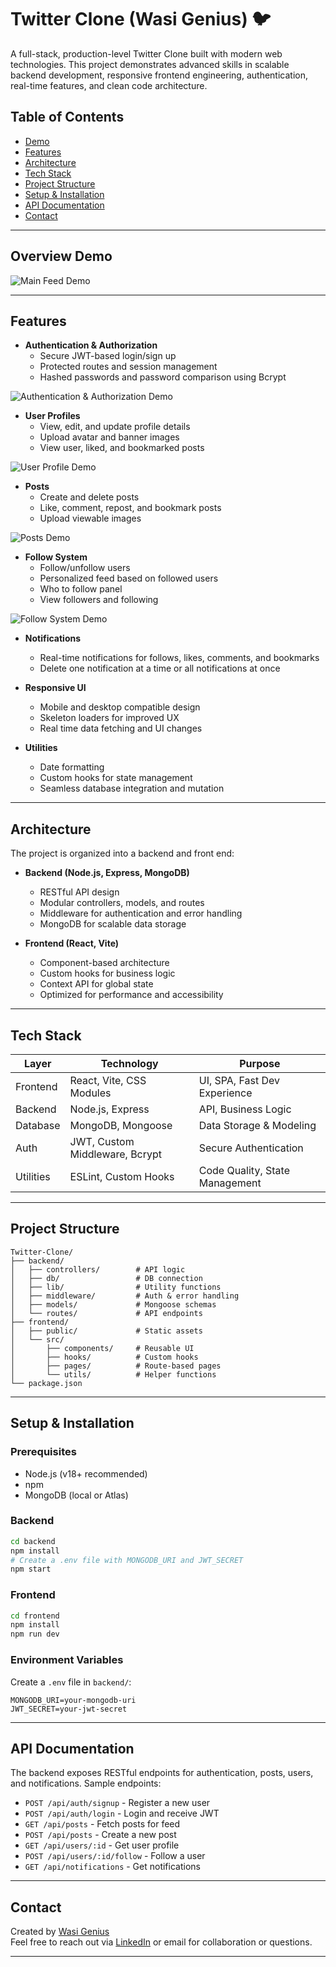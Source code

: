 # Twitter Clone (Wasi Genius) 🐦

A full-stack, production-level Twitter Clone built with modern web technologies. This project demonstrates advanced skills in scalable backend development, responsive frontend engineering, authentication, real-time features, and clean code architecture.

## Table of Contents

- [Demo](#demo)
- [Features](#features)
- [Architecture](#architecture)
- [Tech Stack](#tech-stack)
- [Project Structure](#project-structure)
- [Setup & Installation](#setup--installation)
- [API Documentation](#api-documentation)
- [Contact](#contact)

---

## Overview Demo

![Main Feed Demo](https://github.com/Wasi-Genius/Twitter-Clone/blob/main/Read%20Me%20Assets/Overview%20Demo%20Gif.gif)

---

## Features

- **Authentication & Authorization**
  - Secure JWT-based login/sign up
  - Protected routes and session management
  - Hashed passwords and password comparison using Bcrypt

![Authentication & Authorization Demo]()


- **User Profiles**
  - View, edit, and update profile details
  - Upload avatar and banner images
  - View user, liked, and bookmarked posts

![User Profile Demo]()

- **Posts**
  - Create and delete posts
  - Like, comment, repost, and bookmark posts 
  - Upload viewable images

![Posts Demo]()

- **Follow System**
  - Follow/unfollow users
  - Personalized feed based on followed users
  - Who to follow panel 
  - View followers and following

![Follow System Demo]()

- **Notifications**
  - Real-time notifications for follows, likes, comments, and bookmarks
  - Delete one notification at a time or all notifications at once

- **Responsive UI**
  - Mobile and desktop compatible design
  - Skeleton loaders for improved UX
  - Real time data fetching and UI changes
  
- **Utilities**
  - Date formatting
  - Custom hooks for state management
  - Seamless database integration and mutation

---

## Architecture

The project is organized into a backend and front end:

- **Backend (Node.js, Express, MongoDB)**

  - RESTful API design
  - Modular controllers, models, and routes
  - Middleware for authentication and error handling
  - MongoDB for scalable data storage

- **Frontend (React, Vite)**
  - Component-based architecture
  - Custom hooks for business logic
  - Context API for global state
  - Optimized for performance and accessibility

---

## Tech Stack

| Layer     | Technology               | Purpose                        |
| --------- | ------------------------ | ------------------------------ |
| Frontend  | React, Vite, CSS Modules | UI, SPA, Fast Dev Experience   |
| Backend   | Node.js, Express         | API, Business Logic            |
| Database  | MongoDB, Mongoose        | Data Storage & Modeling        |
| Auth      | JWT, Custom Middleware, Bcrypt   | Secure Authentication          |
| Utilities | ESLint, Custom Hooks     | Code Quality, State Management |

---

## Project Structure

```
Twitter-Clone/
├── backend/
│   ├── controllers/        # API logic
│   ├── db/                 # DB connection
│   ├── lib/                # Utility functions
│   ├── middleware/         # Auth & error handling
│   ├── models/             # Mongoose schemas
│   └── routes/             # API endpoints
├── frontend/
│   ├── public/             # Static assets
│   └── src/
│       ├── components/     # Reusable UI
│       ├── hooks/          # Custom hooks
│       ├── pages/          # Route-based pages
│       └── utils/          # Helper functions
└── package.json
```

---

## Setup & Installation

### Prerequisites

- Node.js (v18+ recommended)
- npm
- MongoDB (local or Atlas)

### Backend

```bash
cd backend
npm install
# Create a .env file with MONGODB_URI and JWT_SECRET
npm start
```

### Frontend

```bash
cd frontend
npm install
npm run dev
```

### Environment Variables

Create a `.env` file in `backend/`:

```
MONGODB_URI=your-mongodb-uri
JWT_SECRET=your-jwt-secret
```

---

## API Documentation

The backend exposes RESTful endpoints for authentication, posts, users, and notifications. Sample endpoints:

- `POST /api/auth/signup` - Register a new user
- `POST /api/auth/login` - Login and receive JWT
- `GET /api/posts` - Fetch posts for feed
- `POST /api/posts` - Create a new post
- `GET /api/users/:id` - Get user profile
- `POST /api/users/:id/follow` - Follow a user
- `GET /api/notifications` - Get notifications


---

## Contact

Created by [Wasi Genius](https://github.com/Wasi-Genius)  
Feel free to reach out via [LinkedIn](https://www.linkedin.com/in/wasi-genius) or email for collaboration or questions.

---

